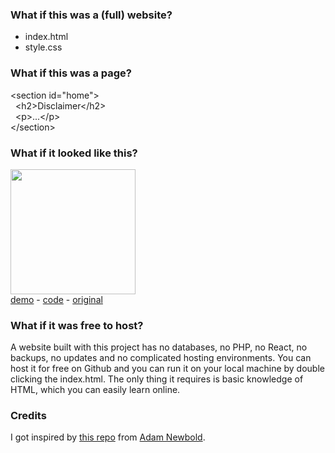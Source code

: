### What if this was a (full) website?

- index.html
- style.css

### What if this was a page?

&lt;section id="home"&gt;  
&nbsp;&nbsp;&lt;h2&gt;Disclaimer&lt;/h2&gt;  
&nbsp;&nbsp;&lt;p&gt;...&lt;/p&gt;  
&lt;/section&gt;

### What if it looked like this?

<a href="https://jhvanderschee.github.io/democratizepublishing/matt-mullenweg/"><img src="https://jhvanderschee.github.io/democratizepublishing/matt-mullenweg/images/screenshot.png" style="width: 200px;" /></a>  
[demo](https://jhvanderschee.github.io/democratizepublishing/matt-mullenweg/) - [code](matt-mullenweg/) - [original](https://ma.tt/)

### What if it was free to host?

A website built with this project has no databases, no PHP, no React, no backups, no updates and no complicated hosting environments. You can host it for free on Github and you can run it on your local machine by double clicking the index.html. The only thing it requires is basic knowledge of HTML, which you can easily learn online.

### Credits

I got inspired by [this repo](https://github.com/cadars/john-doe) from [Adam Newbold](https://www.linkedin.com/in/neatnik/).
